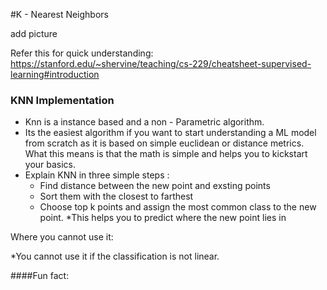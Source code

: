 #K - Nearest Neighbors 

add picture

Refer this for quick understanding: https://stanford.edu/~shervine/teaching/cs-229/cheatsheet-supervised-learning#introduction

### KNN Implementation

* Knn is a instance based and a non - Parametric algorithm.
* Its the easiest algorithm if you want to start understanding a ML model from scratch as it is based on simple
euclidean or distance metrics. What this means is that the math is simple and helps you to kickstart your basics.
* Explain KNN in three simple steps :
	- Find distance between the new point and exsting points
	- Sort them with the closest to farthest
	- Choose top k points and assign the most common class to the new point.
*This helps you to predict where the new point lies in


Where you cannot use it:

*You cannot use it if the classification is not linear. 

####Fun fact: 